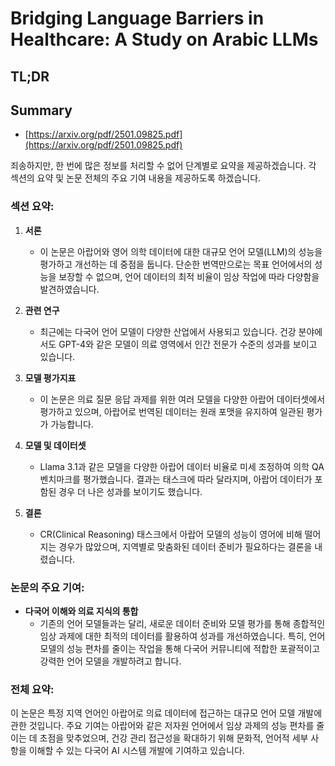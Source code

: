 # Bridging Language Barriers in Healthcare: A Study on Arabic LLMs
## TL;DR
## Summary
- [https://arxiv.org/pdf/2501.09825.pdf](https://arxiv.org/pdf/2501.09825.pdf)

죄송하지만, 한 번에 많은 정보를 처리할 수 없어 단계별로 요약을 제공하겠습니다. 각 섹션의 요약 및 논문 전체의 주요 기여 내용을 제공하도록 하겠습니다.

### 섹션 요약:
1. **서론**
    - 이 논문은 아랍어와 영어 의학 데이터에 대한 대규모 언어 모델(LLM)의 성능을 평가하고 개선하는 데 중점을 둡니다. 단순한 번역만으로는 목표 언어에서의 성능을 보장할 수 없으며, 언어 데이터의 최적 비율이 임상 작업에 따라 다양함을 발견하였습니다.

2. **관련 연구**
    - 최근에는 다국어 언어 모델이 다양한 산업에서 사용되고 있습니다. 건강 분야에서도 GPT-4와 같은 모델이 의료 영역에서 인간 전문가 수준의 성과를 보이고 있습니다.

3. **모델 평가지표**
    - 이 논문은 의료 질문 응답 과제를 위한 여러 모델을 다양한 아랍어 데이터셋에서 평가하고 있으며, 아랍어로 번역된 데이터는 원래 포맷을 유지하여 일관된 평가가 가능합니다.

4. **모델 및 데이터셋**
    - Llama 3.1과 같은 모델을 다양한 아랍어 데이터 비율로 미세 조정하여 의학 QA 벤치마크를 평가했습니다. 결과는 태스크에 따라 달라지며, 아랍어 데이터가 포함된 경우 더 나은 성과를 보이기도 했습니다.

5. **결론**
    - CR(Clinical Reasoning) 태스크에서 아랍어 모델의 성능이 영어에 비해 떨어지는 경우가 많았으며, 지역별로 맞춤화된 데이터 준비가 필요하다는 결론을 내렸습니다.

### 논문의 주요 기여:
- **다국어 이해와 의료 지식의 통합**
    - 기존의 언어 모델들과는 달리, 새로운 데이터 준비와 모델 평가를 통해 종합적인 임상 과제에 대한 최적의 데이터를 활용하여 성과를 개선하였습니다. 특히, 언어 모델의 성능 편차를 줄이는 작업을 통해 다국어 커뮤니티에 적합한 포괄적이고 강력한 언어 모델을 개발하려고 합니다.

### 전체 요약:
이 논문은 특정 지역 언어인 아랍어로 의료 데이터에 접근하는 대규모 언어 모델 개발에 관한 것입니다. 주요 기여는 아랍어와 같은 저자원 언어에서 임상 과제의 성능 편차를 줄이는 데 초점을 맞추었으며, 건강 관리 접근성을 확대하기 위해 문화적, 언어적 세부 사항을 이해할 수 있는 다국어 AI 시스템 개발에 기여하고 있습니다.